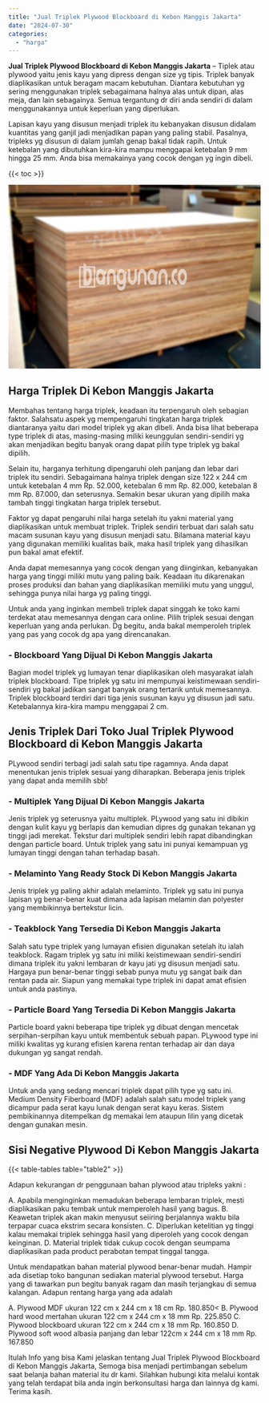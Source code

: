 ```yaml
---
title: "Jual Triplek Plywood Blockboard di Kebon Manggis Jakarta"
date: "2024-07-30"
categories: 
  - "harga"
---
```


**Jual Triplek Plywood Blockboard di Kebon Manggis Jakarta** – Tiplek atau plywood yaitu jenis kayu yang dipress dengan size yg tipis. Triplek banyak diaplikasikan untuk beragam macam kebutuhan. Diantara kebutuhan yg sering menggunakan triplek sebagaimana halnya alas untuk dipan, alas meja, dan lain sebagainya. Semua tergantung dr diri anda sendiri di dalam menggunakannya untuk keperluan yang diperlukan.

Lapisan kayu yang disusun menjadi triplek itu kebanyakan disusun didalam kuantitas yang ganjil jadi menjadikan papan yang paling stabil. Pasalnya, tripleks yg disusun di dalam jumlah genap bakal tidak rapih. Untuk ketebalan yang dibutuhkan kira-kira mampu menggapai ketebalan 9 mm hingga 25 mm. Anda bisa memakainya yang cocok dengan yg ingin dibeli.

{{< toc >}}

![Jual Triplek Plywood Blockboard di Kebon Manggis Jakarta](/images/jual-triplek-murah-36.png)

## Harga Triplek Di Kebon Manggis Jakarta

Membahas tentang harga triplek, keadaan itu terpengaruh oleh sebagian faktor. Salahsatu aspek yg mempengaruhi tingkatan harga triplek diantaranya yaitu dari model triplek yg akan dibeli. Anda bisa lihat beberapa type triplek di atas, masing-masing miliki keunggulan sendiri-sendiri yg akan menjadikan begitu banyak orang dapat pilih type triplek yg bakal dipilih.

Selain itu, harganya terhitung dipengaruhi oleh panjang dan lebar dari triplek itu sendiri. Sebagaimana halnya triplek dengan size 122 x 244 cm untuk ketebalan 4 mm Rp. 52.000, ketebalan 6 mm Rp. 82.000, ketebalan 8 mm Rp. 87.000, dan seterusnya. Semakin besar ukuran yang dipilih maka tambah tinggi tingkatan harga triplek tersebut.

Faktor yg dapat pengaruhi nilai harga setelah itu yakni material yang diaplikasikan untuk membuat triplek. Triplek sendiri terbuat dari salah satu macam susunan kayu yang disusun menjadi satu. Bilamana material kayu yang digunakan memiliki kualitas baik, maka hasil triplek yang dihasilkan pun bakal amat efektif.

Anda dapat memesannya yang cocok dengan yang diinginkan, kebanyakan harga yang tinggi miliki mutu yang paling baik. Keadaan itu dikarenakan proses produksi dan bahan yang diaplikasikan memiliki mutu yang unggul, sehingga punya nilai harga yg paling tinggi.

Untuk anda yang inginkan membeli triplek dapat singgah ke toko kami terdekat atau memesannya dengan cara online. Pilih triplek sesuai dengan keperluan yang anda perlukan. Dg begitu, anda bakal memperoleh triplek yang pas yang cocok dg apa yang direncanakan.

### \- Blockboard Yang Dijual Di Kebon Manggis Jakarta

Bagian model triplek yg lumayan tenar diaplikasikan oleh masyarakat ialah triplek blockboard. Tipe triplek yg satu ini mempunyai keistimewaan sendiri-sendiri yg bakal jadikan sangat banyak orang tertarik untuk memesannya. Triplek blockboard terdiri dari tiga jenis susunan kayu yg disusun jadi satu. Ketebalannya kira-kira mampu menggapai 2 cm.

## Jenis Triplek Dari Toko Jual Triplek Plywood Blockboard di Kebon Manggis Jakarta

PLywood sendiri terbagi jadi salah satu tipe ragamnya. Anda dapat menentukan jenis triplek sesuai yang diharapkan. Beberapa jenis triplek yang dapat anda memilih sbb!

### \- Multiplek Yang Dijual Di Kebon Manggis Jakarta

Jenis triplek yg seterusnya yaitu multiplek. PLywood yang satu ini dibikin dengan kulit kayu yg berlapis dan kemudian dipres dg gunakan tekanan yg tinggi jadi merekat. Tekstur dari multiplek sendiri lebih rapat dibandingkan dengan particle board. Untuk triplek yang satu ini punyai kemampuan yg lumayan tinggi dengan tahan terhadap basah.

### \- Melaminto Yang Ready Stock Di Kebon Manggis Jakarta

Jenis triplek yg paling akhir adalah melaminto. Triplek yg satu ini punya lapisan yg benar-benar kuat dimana ada lapisan melamin dan polyester yang membikinnya bertekstur licin.

### \- Teakblock Yang Tersedia Di Kebon Manggis Jakarta

Salah satu type triplek yang lumayan efisien digunakan setelah itu ialah teakblock. Ragam triplek yg satu ini miliki keistimewaan sendiri-sendiri dimana triplek itu yakni lembaran dr kayu jati yg disusun menjadi satu. Hargaya pun benar-benar tinggi sebab punya mutu yg sangat baik dan rentan pada air. Siapun yang memakai type triplek ini dapat amat efisien untuk anda pastinya.

### \- Particle Board Yang Tersedia Di Kebon Manggis Jakarta

Particle board yakni beberapa tipe triplek yg dibuat dengan mencetak serpihan-serpihan kayu untuk membentuk sebuah papan. PLywood type ini miliki kwalitas yg kurang efisien karena rentan terhadap air dan daya dukungan yg sangat rendah.

### \- MDF Yang Ada Di Kebon Manggis Jakarta

Untuk anda yang sedang mencari triplek dapat pilih type yg satu ini. Medium Density Fiberboard (MDF) adalah salah satu model triplek yang dicampur pada serat kayu lunak dengan serat kayu keras. Sistem pembikinannya ditempelkan dg memakai lem ataupun lilin yang dicetak dengan gunakan mesin.

## Sisi Negative Plywood Di Kebon Manggis Jakarta

{{< table-tables table="table2" >}}

Adapun kekurangan dr penggunaan bahan plywood atau tripleks yakni :

A. Apabila menginginkan memadukan beberapa lembaran triplek, mesti diaplikasikan paku tembak untuk memperoleh hasil yang bagus. B. Keawetan triplek akan makin menyusut seiiring berjalannya waktu bila terpapar cuaca ekstrim secara konsisten. C. Diperlukan ketelitian yg tinggi kalau memakai triplek sehingga hasil yang diperoleh yang cocok dengan keinginan. D. Material triplek tidak cukup cocok dengan seumpama diaplikasikan pada product perabotan tempat tinggal tangga.

Untuk mendapatkan bahan material plywood benar-benar mudah. Hampir ada disetiap toko bangunan sediakan material plywood tersebut. Harga yang di tawarkan pun begitu banyak ragam dan masih terjangkau di semua kalangan. Adapun rentang harga yang ada adalah

A. Plywood MDF ukuran 122 cm x 244 cm x 18 cm Rp. 180.850< B. Plywood hard wood mertahan ukuran 122 cm x 244 cm x 18 mm Rp. 225.850 C. Plywood blockboard ukuran 122 cm x 244 cm x 18 mm Rp. 160.850 D. Plywood soft wood albasia panjang dan lebar 122cm x 244 cm x 18 mm Rp. 167.850

Itulah Info yang bisa Kami jelaskan tentang Jual Triplek Plywood Blockboard di Kebon Manggis Jakarta, Semoga bisa menjadi pertimbangan sebelum saat belanja bahan material itu dr kami. Silahkan hubungi kita melalui kontak yang telah terdapat bila anda ingin berkonsultasi harga dan lainnya dg kami. Terima kasih.
